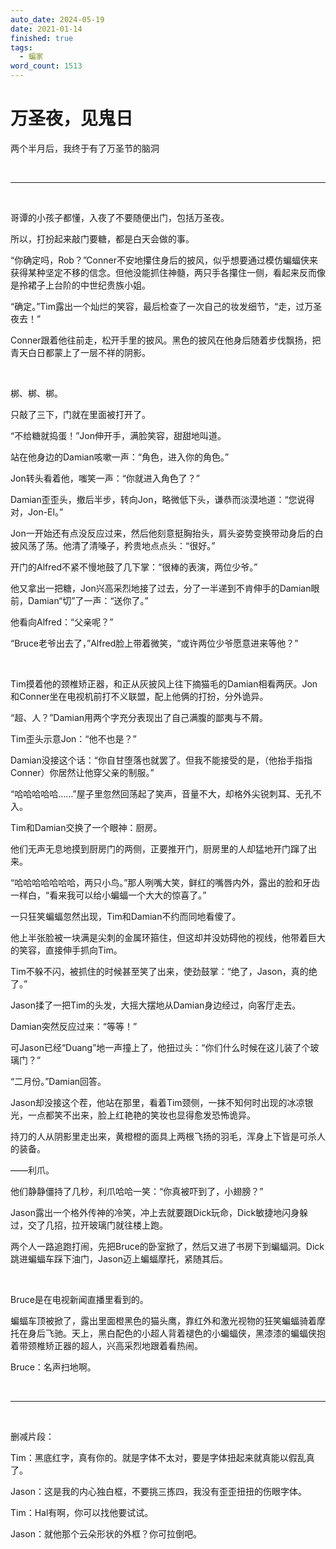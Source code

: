 ```yaml
---
auto_date: 2024-05-19
date: 2021-01-14
finished: true
tags:
  - 蝙家
word_count: 1513
---
```


# 万圣夜，见鬼日

两个半月后，我终于有了万圣节的脑洞

<br>

---

<br>

哥谭的小孩子都懂，入夜了不要随便出门，包括万圣夜。

所以，打扮起来敲门要糖，都是白天会做的事。

“你确定吗，Rob？”Conner不安地攥住身后的披风，似乎想要通过模仿蝙蝠侠来获得某种坚定不移的信念。但他没能抓住神髓，两只手各攥住一侧，看起来反而像是拎裙子上台阶的中世纪贵族小姐。

“确定。”Tim露出一个灿烂的笑容，最后检查了一次自己的妆发细节，“走，过万圣夜去！”

Conner跟着他往前走，松开手里的披风。黑色的披风在他身后随着步伐飘扬，把青天白日都蒙上了一层不祥的阴影。

<br>

梆、梆、梆。

只敲了三下，门就在里面被打开了。

“不给糖就捣蛋！”Jon伸开手，满脸笑容，甜甜地叫道。

站在他身边的Damian咳嗽一声：“角色，进入你的角色。”

Jon转头看着他，嗤笑一声：“你就进入角色了？”

Damian歪歪头，撤后半步，转向Jon，略微低下头，谦恭而淡漠地道：“您说得对，Jon-El。”

Jon一开始还有点没反应过来，然后他刻意挺胸抬头，肩头姿势变换带动身后的白披风荡了荡。他清了清嗓子，矜贵地点点头：“很好。”

开门的Alfred不紧不慢地鼓了几下掌：“很棒的表演，两位少爷。”

他又拿出一把糖，Jon兴高采烈地接了过去，分了一半递到不肯伸手的Damian眼前，Damian“切”了一声：“送你了。”

他看向Alfred：“父亲呢？”

“Bruce老爷出去了，”Alfred脸上带着微笑，“或许两位少爷愿意进来等他？”

<br>

Tim摸着他的颈椎矫正器，和正从灰披风上往下摘猫毛的Damian相看两厌。Jon和Conner坐在电视机前打不义联盟，配上他俩的打扮，分外诡异。

“超、人？”Damian用两个字充分表现出了自己满腹的鄙夷与不屑。

Tim歪头示意Jon：“他不也是？”

Damian没接这个话：“你自甘堕落也就罢了。但我不能接受的是，（他抬手指指Conner）你居然让他穿父亲的制服。”

“哈哈哈哈哈……”屋子里忽然回荡起了笑声，音量不大，却格外尖锐刺耳、无孔不入。

Tim和Damian交换了一个眼神：厨房。

他们无声无息地摸到厨房门的两侧，正要推开门，厨房里的人却猛地开门蹿了出来。

“哈哈哈哈哈哈哈，两只小鸟。”那人咧嘴大笑，鲜红的嘴唇内外，露出的脸和牙齿一样白，“看来我可以给小蝙蝠一个大大的惊喜了。”

一只狂笑蝙蝠忽然出现，Tim和Damian不约而同地看傻了。

他上半张脸被一块满是尖刺的金属环箍住，但这却并没妨碍他的视线，他带着巨大的笑容，直接伸手抓向Tim。

Tim不躲不闪，被抓住的时候甚至笑了出来，使劲鼓掌：“绝了，Jason，真的绝了。”

Jason揉了一把Tim的头发，大摇大摆地从Damian身边经过，向客厅走去。

Damian突然反应过来：“等等！”

可Jason已经“Duang”地一声撞上了，他扭过头：“你们什么时候在这儿装了个玻璃门？”

“二月份。”Damian回答。

Jason却没接这个茬，他站在那里，看着Tim颈侧，一抹不知何时出现的冰凉银光，一点都笑不出来，脸上红艳艳的笑妆也显得愈发恐怖诡异。

持刀的人从阴影里走出来，黄橙橙的面具上两根飞扬的羽毛，浑身上下皆是可杀人的装备。

——利爪。

他们静静僵持了几秒，利爪哈哈一笑：“你真被吓到了，小翅膀？”

Jason露出一个格外传神的冷笑，冲上去就要跟Dick玩命，Dick敏捷地闪身躲过，交了几招，拉开玻璃门就往楼上跑。

两个人一路追跑打闹，先把Bruce的卧室掀了，然后又进了书房下到蝙蝠洞。Dick跳进蝙蝠车踩下油门，Jason迈上蝙蝠摩托，紧随其后。

<br>

Bruce是在电视新闻直播里看到的。

蝙蝠车顶被掀了，露出里面橙黑色的猫头鹰，靠红外和激光视物的狂笑蝙蝠骑着摩托在身后飞驰。天上，黑白配色的小超人背着褪色的小蝙蝠侠，黑漆漆的蝙蝠侠抱着带颈椎矫正器的超人，兴高采烈地跟着看热闹。

Bruce：名声扫地啊。

<br>

---

<br>

删减片段：

Tim：黑底红字，真有你的。就是字体不太对，要是字体扭起来就真能以假乱真了。

Jason：这是我的内心独白框，不要挑三拣四，我没有歪歪扭扭的伤眼字体。

Tim：Hal有啊，你可以找他要试试。

Jason：就他那个云朵形状的外框？你可拉倒吧。
